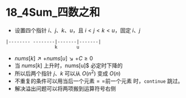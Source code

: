 # 18_4Sum_四数之和

- 设置四个指针 $i$、$j$、$k$、$u$，且 $i < j < k < u$，固定 $i$、$j$

```
|-------- --------|-------|-------|
                  k       u
```

- $nums[k]↗ + nums[u]↘ + C \ge 0$
- 当 $nums[k]$ 上升时，nums[u]$ 必定时下降的
- 所以后两个指针 $j$、$k$ 可以从 $O(n^{2})$ 变成 $O(n)$
- 不重复的条件可以用当后一个元素$==$前一个元素 时，`continue` 跳过。
- 解决溢出问题可以将两项搬到运算符号右侧